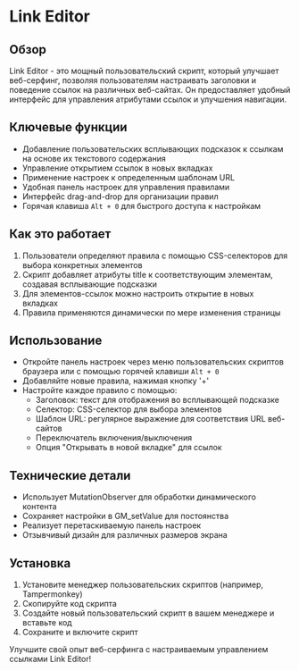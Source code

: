 # Link Editor

## Обзор

Link Editor - это мощный пользовательский скрипт, который улучшает веб-серфинг, позволяя пользователям настраивать заголовки и поведение ссылок на различных веб-сайтах. Он предоставляет удобный интерфейс для управления атрибутами ссылок и улучшения навигации.

## Ключевые функции

- Добавление пользовательских всплывающих подсказок к ссылкам на основе их текстового содержания
- Управление открытием ссылок в новых вкладках
- Применение настроек к определенным шаблонам URL
- Удобная панель настроек для управления правилами
- Интерфейс drag-and-drop для организации правил
- Горячая клавиша `Alt + 0` для быстрого доступа к настройкам

## Как это работает

1. Пользователи определяют правила с помощью CSS-селекторов для выбора конкретных элементов
2. Скрипт добавляет атрибуты title к соответствующим элементам, создавая всплывающие подсказки
3. Для элементов-ссылок можно настроить открытие в новых вкладках
4. Правила применяются динамически по мере изменения страницы

## Использование

- Откройте панель настроек через меню пользовательских скриптов браузера или с помощью горячей клавиши `Alt + 0`
- Добавляйте новые правила, нажимая кнопку '+'
- Настройте каждое правило с помощью:
  - Заголовок: текст для отображения во всплывающей подсказке
  - Селектор: CSS-селектор для выбора элементов
  - Шаблон URL: регулярное выражение для соответствия URL веб-сайтов
  - Переключатель включения/выключения
  - Опция "Открывать в новой вкладке" для ссылок

## Технические детали

- Использует MutationObserver для обработки динамического контента
- Сохраняет настройки в GM_setValue для постоянства
- Реализует перетаскиваемую панель настроек
- Отзывчивый дизайн для различных размеров экрана

## Установка

1. Установите менеджер пользовательских скриптов (например, Tampermonkey)
2. Скопируйте код скрипта
3. Создайте новый пользовательский скрипт в вашем менеджере и вставьте код
4. Сохраните и включите скрипт

Улучшите свой опыт веб-серфинга с настраиваемым управлением ссылками Link Editor!
